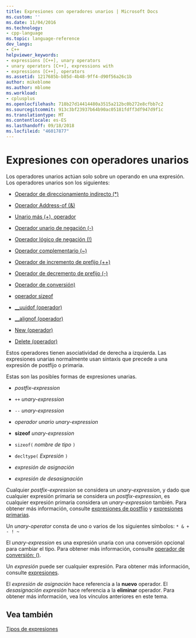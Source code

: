 ```yaml
---
title: Expresiones con operadores unarios | Microsoft Docs
ms.custom: ''
ms.date: 11/04/2016
ms.technology:
- cpp-language
ms.topic: language-reference
dev_langs:
- C++
helpviewer_keywords:
- expressions [C++], unary operators
- unary operators [C++], expressions with
- expressions [C++], operators
ms.assetid: 1217685b-b85d-4b48-9ff4-d90f56a26c1b
author: mikeblome
ms.author: mblome
ms.workload:
- cplusplus
ms.openlocfilehash: 718b27d14414480a3515a212bc0b272e8cfbb7c2
ms.sourcegitcommit: 913c3bf23937b64b90ac05181fdff3df947d9f1c
ms.translationtype: MT
ms.contentlocale: es-ES
ms.lasthandoff: 09/18/2018
ms.locfileid: "46017877"
---
```

# <a name="expressions-with-unary-operators"></a>Expresiones con operadores unarios

Los operadores unarios actúan solo sobre un operando en una expresión. Los operadores unarios son los siguientes:

- [Operador de direccionamiento indirecto (*)](../cpp/indirection-operator-star.md)

- [Operador Address-of (&)](../cpp/address-of-operator-amp.md)

- [Unario más (+), operador](../cpp/unary-plus-and-negation-operators-plus-and.md)

- [Operador unario de negación (-)](../cpp/unary-plus-and-negation-operators-plus-and.md)

- [Operador lógico de negación (!)](../cpp/logical-negation-operator-exclpt.md)

- [Operador complementario (~)](../cpp/one-s-complement-operator-tilde.md)

- [Operador de incremento de prefijo (++)](../cpp/prefix-increment-and-decrement-operators-increment-and-decrement.md)

- [Operador de decremento de prefijo (-)](../cpp/prefix-increment-and-decrement-operators-increment-and-decrement.md)

- [Operador de conversión)](../cpp/cast-operator-parens.md)

- [operador sizeof](../cpp/sizeof-operator.md)

- [__uuidof (operador)](../cpp/uuidof-operator.md)

- [__alignof (operador)](../cpp/alignof-operator.md)

- [New (operador)](../cpp/new-operator-cpp.md)

- [Delete (operador)](../cpp/delete-operator-cpp.md)

Estos operadores tienen asociatividad de derecha a izquierda. Las expresiones unarias normalmente usan sintaxis que precede a una expresión de postfijo o primaria.

Estas son las posibles formas de expresiones unarias.

- *postfix-expression*

- `++` *unary-expression*

- `--` *unary-expression*

- *operador unario* *unary-expression*

- **sizeof** *unary-expression*

- `sizeof(` *nombre de tipo* `)`

- `decltype(` *Expresión* `)`

- *expresión de asignación*

- *expresión de desasignación*

Cualquier *postfix-expression* se considera un *unary-expression*, y dado que cualquier expresión primaria se considera un *postfix-expression*, es cualquier expresión primaria considera un *unary-expression* también. Para obtener más información, consulte [expresiones de postfijo](../cpp/postfix-expressions.md) y [expresiones primarias](../cpp/primary-expressions.md).

Un *unary-operator* consta de uno o varios de los siguientes símbolos: `* & + - ! ~`

El *unary-expression* es una expresión unaria con una conversión opcional para cambiar el tipo. Para obtener más información, consulte [operador de conversión: ()](../cpp/cast-operator-parens.md).

Un *expresión* puede ser cualquier expresión. Para obtener más información, consulte [expresiones](../cpp/expressions-cpp.md).

El *expresión de asignación* hace referencia a la **nuevo** operador. El *desasignación expresión* hace referencia a la **eliminar** operador. Para obtener más información, vea los vínculos anteriores en este tema.

## <a name="see-also"></a>Vea también

[Tipos de expresiones](../cpp/types-of-expressions.md)